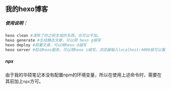 ## 我的hexo博客

##### 使用说明：

```bash
hexo clean #清除了你之前生成的东西，也可以不加。
hexo generate #生成静态文章，可以用 hexo g缩写
hexo deploy #部署文章，可以用hexo d缩写
hexo server #启动hexo服务，可以用hexo s缩写。浏览器输入localhost:4000就可以看到你生成的博客
```

##### npx

由于我的华硕笔记本没有配置npm的环境变量，所以在使用上述命令时，需要在其前加上`npx`方可。